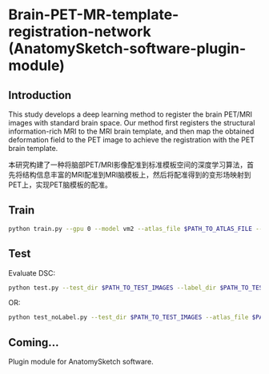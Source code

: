 # Brain-PET-MR-template-registration-network (AnatomySketch-software-plugin-module)

## Introduction

This study develops a deep learning method to register the brain PET/MRI images with standard brain space. Our method first registers the structural information-rich MRI to the MRI brain template, and then map the obtained deformation field to the PET image to achieve the registration with the PET brain template. 

本研究构建了一种将脑部PET/MRI影像配准到标准模板空间的深度学习算法，首先将结构信息丰富的MRI配准到MRI脑模板上，然后将配准得到的变形场映射到PET上，实现PET脑模板的配准。

## Train

``` bash
python train.py --gpu 0 --model vm2 --atlas_file $PATH_TO_ATLAS_FILE --train_dir $PATH_TO_TRAIN_IMAGES --n_iter 15000 --log_name $LOG_NAME --alpha 0.25
```

## Test

Evaluate DSC:

``` bash
python test.py --test_dir $PATH_TO_TEST_IMAGES --label_dir $PATH_TO_TEST_LABELS --atlas_file $PATH_TO_ATLAS_FILE --checkpoint_path ./Checkpoint/oasis2cn.pth
```

OR:

``` bash
python test_noLabel.py --test_dir $PATH_TO_TEST_IMAGES --atlas_file $PATH_TO_ATLAS_FILE --checkpoint_path ./Checkpoint/oasis2cn.pth
```

## Coming...

Plugin module for AnatomySketch software.

